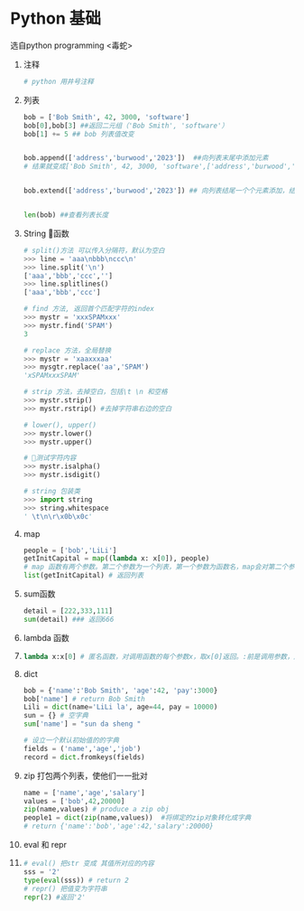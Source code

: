 # Python 基础

选自python programming <毒蛇>

1. 注释

   ```python
   # python 用井号注释
   ```

2. 列表

   ```python
   bob = ['Bob Smith', 42, 3000, 'software']
   bob[0],bob[3] ##返回二元组（'Bob Smith', 'software'）
   bob[1] += 5 ## bob 列表值改变
   
   
   bob.append(['address','burwood','2023'])  ##向列表末尾中添加元素 
   # 结果就变成['Bob Smith', 42, 3000, 'software',['address','burwood','2023']]
   
   
   bob.extend(['address','burwood','2023']) ## 向列表结尾一个个元素添加，结果为['Bob Smith', 42, 3000, 'software','address','burwood','2023']
   
   
   len(bob) ##查看列表长度
   ```

3. String 函数

   ```python
   # split()方法 可以传入分隔符，默认为空白
   >>> line = 'aaa\nbbb\nccc\n'
   >>> line.split('\n')
   ['aaa','bbb','ccc','']
   >>> line.splitlines()
   ['aaa','bbb','ccc']

   # find 方法, 返回首个匹配字符的index
   >>> mystr = 'xxxSPAMxxx'
   >>> mystr.find('SPAM')
   3

   # replace 方法，全局替换
   >>> mystr = 'xaaxxxaa'
   >>> mysgtr.replace('aa','SPAM')
   'xSPAMxxxSPAM'

   # strip 方法，去掉空白，包括\t \n 和空格
   >>> mystr.strip()
   >>> mystr.rstrip() #去掉字符串右边的空白

   # lower(), upper()
   >>> mystr.lower()
   >>> mystr.upper()

   # 测试字符内容
   >>> mystr.isalpha()
   >>> mystr.isdigit()

   # string 包装类
   >>> import string
   >>> string.whitespace
   ' \t\n\r\x0b\x0c'
   ```

4. map

   ```python
   people = ['bob','LiLi']
   getInitCapital = map((lambda x: x[0]), people)
   # map 函数有两个参数。第二个参数为一个列表，第一个参数为函数名，map会对第二个参数列表中的每一个元素调用第一个参数的函数
   list(getInitCapital) # 返回列表
   ```

5. sum函数

   ```python
   detail = [222,333,111]
   sum(detail) ### 返回666
   ```

6. lambda 函数

7. ```python
   lambda x:x[0] # 匿名函数，对调用函数的每个参数x，取x[0]返回。:前是调用参数，后是返回列表
   ```

7. dict

   ```python
   bob = {'name':'Bob Smith', 'age':42, 'pay':3000}
   bob['name'] # return Bob Smith
   Lili = dict(name='LiLi la', age=44, pay = 10000)
   sun = {} # 空字典
   sum['name'] = "sun da sheng "
   
   # 设立一个默认初始值的的字典
   fields = ('name','age','job')
   record = dict.fromkeys(fields)
   ```

8. zip 打包两个列表，使他们一一批对

   ```python
   name = ['name','age','salary']
   values = ['bob',42,20000]
   zip(name,values) # produce a zip obj
   people1 = dict(zip(name,values))  #将绑定的zip对象转化成字典
   # return {'name':'bob','age':42,'salary':20000}
   ```

9. eval 和 repr 

10. ```python
    # eval() 把str 变成 其值所对应的内容
    sss = '2'
    type(eval(sss)) # return 2
    # repr() 把值变为字符串
    repr(2) #返回'2'
    ```
